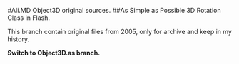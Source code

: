 #Ali.MD Object3D original sources.
##As Simple as Possible 3D Rotation Class in Flash.

This branch contain original files from 2005, only for archive and keep in my history.

**Switch to Object3D.as branch.**